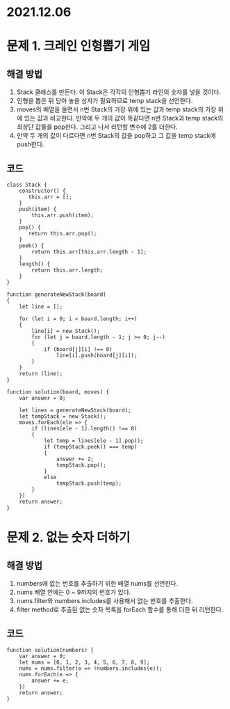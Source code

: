 # 2021.12.06
# 문제 1. 크레인 인형뽑기 게임

## 해결 방법
1. Stack 클래스를 만든다. 이 Stack은 각각의 인형뽑기 라인의 숫자를 넣을 것이다.
2. 인형을 뽑은 뒤 담아 놓을 상자가 필요하므로 temp stack을 선언한다.
3. moves의 배열을 돌면서 n번 Stack의 가장 위에 있는 값과 temp stack의 가장 위에 있는 값과 비교한다. 만약에 두 개의 값이 똑같다면 n번 Stack과 temp stack의 최상단 값들을 pop한다. 그리고 나서 리턴할 변수에 2를 더한다.
4. 만약 두 개의 값이 다르다면 n번 Stack의 값을 pop하고 그 값을 temp stack에 push한다.

## 코드
```
class Stack {
    constructor() {
       this.arr = [];
    }
    push(item) {
        this.arr.push(item);
    }
    pop() {
       return this.arr.pop();
    }
    peek() {
        return this.arr[this.arr.length - 1]; 
    }
    length() {
        return this.arr.length; 
    }
}

function generateNewStack(board)
{
    let line = [];

    for (let i = 0; i < board.length; i++)
    {
        line[i] = new Stack();
        for (let j = board.length - 1; j >= 0; j--)
        {
            if (board[j][i] !== 0)
                line[i].push(board[j][i]);
        }
    }
    return (line);
}

function solution(board, moves) {
    var answer = 0;

    let lines = generateNewStack(board);
    let tempStack = new Stack();
    moves.forEach(ele => {
        if (lines[ele - 1].length() !== 0)
        {
            let temp = lines[ele - 1].pop();
            if (tempStack.peek() === temp)
            {
                answer += 2;
                tempStack.pop();
            }
            else
                tempStack.push(temp);
        }
    })
    return answer;
}
```

# 문제 2. 없는 숫자 더하기
## 해결 방법
1. numbers에 없는 번호를 추출하기 위한 배열 nums를 선언한다.
2. nums 배열 안에는 0 ~ 9까지의 번호가 있다.
3. nums.filter와 numbers.includes를 사용해서 없는 번호를 추출한다.
4. filter method로 추출된 없는 숫자 목록을 forEach 함수를 통해 더한 뒤 리턴한다.

## 코드
```
function solution(numbers) {
    var answer = 0;
    let nums = [0, 1, 2, 3, 4, 5, 6, 7, 8, 9];
    nums = nums.filter(e => !numbers.includes(e));
    nums.forEach(e => {
        answer += e;
    })
    return answer;
}
```